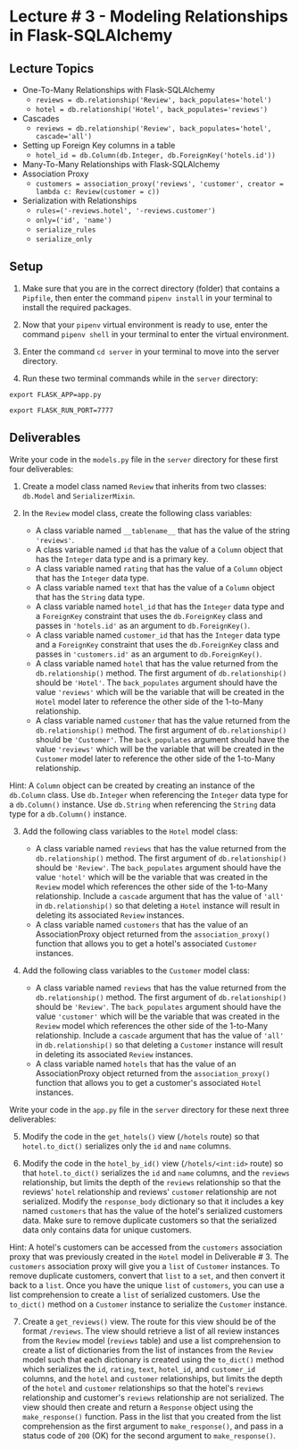 # Lecture # 3 - Modeling Relationships in Flask-SQLAlchemy

## Lecture Topics

- One-To-Many Relationships with Flask-SQLAlchemy
  - `reviews = db.relationship('Review', back_populates='hotel')`
  - `hotel = db.relationship('Hotel', back_populates='reviews')`
- Cascades
  - `reviews = db.relationship('Review', back_populates='hotel', cascade='all')`
- Setting up Foreign Key columns in a table
  - `hotel_id = db.Column(db.Integer, db.ForeignKey('hotels.id'))`
- Many-To-Many Relationships with Flask-SQLAlchemy
- Association Proxy
  - `customers = association_proxy('reviews', 'customer', creator = lambda c: Review(customer = c))`
- Serialization with Relationships
  - `rules=('-reviews.hotel', '-reviews.customer')`
  - `only=('id', 'name')`
  - `serialize_rules`
  - `serialize_only`

## Setup

1. Make sure that you are in the correct directory (folder) that contains a `Pipfile`, then enter the command `pipenv install` in your terminal to install the required packages.

2. Now that your `pipenv` virtual environment is ready to use, enter the command `pipenv shell` in your terminal to enter the virtual environment.

3. Enter the command `cd server` in your terminal to move into the server directory.

4. Run these two terminal commands while in the `server` directory:

```
export FLASK_APP=app.py

export FLASK_RUN_PORT=7777
```

## Deliverables

Write your code in the `models.py` file in the `server` directory for these first four deliverables:

1. Create a model class named `Review` that inherits from two classes: `db.Model` and `SerializerMixin`.

2. In the `Review` model class, create the following class variables:
   - A class variable named `__tablename__` that has the value of the string `'reviews'`.
   - A class variable named `id` that has the value of a `Column` object that has the `Integer` data type and is a primary key.
   - A class variable named `rating` that has the value of a `Column` object that has the `Integer` data type.
   - A class variable named `text` that has the value of a `Column` object that has the `String` data type.
   - A class variable named `hotel_id` that has the `Integer` data type and a `ForeignKey` constraint that uses the `db.ForeignKey` class and passes in `'hotels.id'` as an argument to `db.ForeignKey()`.
   - A class variable named `customer_id` that has the `Integer` data type and a `ForeignKey` constraint that uses the `db.ForeignKey` class and passes in `'customers.id'` as an argument to `db.ForeignKey()`.
   - A class variable named `hotel` that has the value returned from the `db.relationship()` method. The first argument of `db.relationship()` should be `'Hotel'`. The `back_populates` argument should have the value `'reviews'` which will be the variable that will be created in the `Hotel` model later to reference the other side of the 1-to-Many relationship.
   - A class variable named `customer` that has the value returned from the `db.relationship()` method. The first argument of `db.relationship()` should be `'Customer'`. The `back_populates` argument should have the value `'reviews'` which will be the variable that will be created in the `Customer` model later to reference the other side of the 1-to-Many relationship.

Hint: A `Column` object can be created by creating an instance of the `db.Column` class. Use `db.Integer` when referencing the `Integer` data type for a `db.Column()` instance. Use `db.String` when referencing the `String` data type for a `db.Column()` instance.

3. Add the following class variables to the `Hotel` model class:
   - A class variable named `reviews` that has the value returned from the `db.relationship()` method. The first argument of `db.relationship()` should be `'Review'`. The `back_populates` argument should have the value `'hotel'` which will be the variable that was created in the `Review` model which references the other side of the 1-to-Many relationship. Include a `cascade` argument that has the value of `'all'` in `db.relationship()` so that deleting a `Hotel` instance will result in deleting its associated `Review` instances.
   - A class variable named `customers` that has the value of an AssociationProxy object returned from the `association_proxy()` function that allows you to get a hotel's associated `Customer` instances.

4. Add the following class variables to the `Customer` model class:
   - A class variable named `reviews` that has the value returned from the `db.relationship()` method. The first argument of `db.relationship()` should be `'Review'`. The `back_populates` argument should have the value `'customer'` which will be the variable that was created in the `Review` model which references the other side of the 1-to-Many relationship. Include a `cascade` argument that has the value of `'all'` in `db.relationship()` so that deleting a `Customer` instance will result in deleting its associated `Review` instances.
   - A class variable named `hotels` that has the value of an AssociationProxy object returned from the `association_proxy()` function that allows you to get a customer's associated `Hotel` instances.

Write your code in the `app.py` file in the `server` directory for these next three deliverables:

5. Modify the code in the `get_hotels()` view (`/hotels` route) so that `hotel.to_dict()` serializes only the `id` and `name` columns.

6. Modify the code in the `hotel_by_id()` view (`/hotels/<int:id>` route) so that `hotel.to_dict()` serializes the `id` and `name` columns, and the `reviews` relationship, but limits the depth of the `reviews` relationship so that the reviews' `hotel` relationship and reviews' `customer` relationship are not serialized. Modify the `response_body` dictionary so that it includes a key named `customers` that has the value of the hotel's serialized customers data. Make sure to remove duplicate customers so that the serialized data only contains data for unique customers.

Hint: A hotel's customers can be accessed from the `customers` association proxy that was previously created in the `Hotel` model in Deliverable # 3. The `customers` association proxy will give you a `list` of `Customer` instances. To remove duplicate customers, convert that `list` to a `set`, and then convert it back to a `list`. Once you have the unique `list` of `customers`, you can use a list comprehension to create a `list` of serialized customers. Use the `to_dict()` method on a `Customer` instance to serialize the `Customer` instance.

7. Create a `get_reviews()` view. The route for this view should be of the format `/reviews`. The view should retrieve a list of all review instances from the `Review` model (`reviews` table) and use a list comprehension to create a list of dictionaries from the list of instances from the `Review` model such that each dictionary is created using the `to_dict()` method which serializes the `id`, `rating`, `text`, `hotel_id`, and `customer_id` columns, and the `hotel` and `customer` relationships, but limits the depth of the `hotel` and `customer` relationships so that the hotel's `reviews` relationship and customer's `reviews` relationship are not serialized. The view should then create and return a `Response` object using the `make_response()` function. Pass in the list that you created from the list comprehension as the first argument to `make_response()`, and pass in a status code of `200` (OK) for the second argument to `make_response()`.